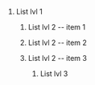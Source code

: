 1.  List lvl 1

    1.  List lvl 2 -- item 1

    2.  List lvl 2 -- item 2

    3.  List lvl 2 -- item 3

        1.  List lvl 3
